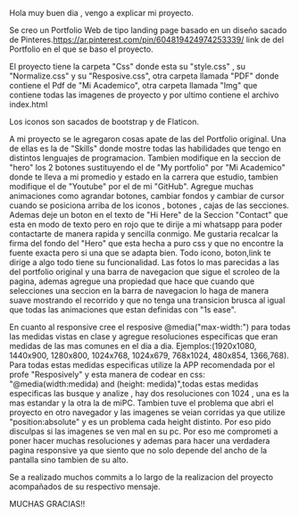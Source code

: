 Hola muy buen dia , vengo a explicar mi proyecto.

Se creo un Portfolio Web de tipo landing page basado en un diseño sacado de Pinteres.https://ar.pinterest.com/pin/604819424974253339/
link de del Portfolio en el que se baso el proyecto.

  El proyecto tiene la carpeta "Css" donde esta su "style.css" , su "Normalize.css" y su "Resposive.css", otra carpeta llamada "PDF"
donde contiene el Pdf de "Mi Academico", otra carpeta llamada "Img" que contiene todas las imagenes de proyecto y por ultimo 
contiene el archivo index.html

  Los iconos son sacados de bootstrap y de Flaticon.

A mi proyecto se le agregaron cosas apate de las del Portfolio original. Una de ellas es la de "Skills" donde mostre todas las habilidades
que tengo en distintos lenguajes de programacion. Tambien modifique en la seccion de "hero" los 2 botones sustituyendo el de "My portfolio"
por "Mi Academico" donde te lleva a mi promedio y estado en la carrera que estudio, tambien modifique el de "Youtube" por el de mi "GitHub". 
Agregue muchas animaciones como agrandar botones, cambiar fondos y cambiar de cursor cuando se posiciona arriba de los iconos , botones ,
cajas de las secciones. Ademas deje un boton en el texto de "Hi Here" de la Seccion "Contact" que esta en modo de texto pero en rojo 
que te dirije a mi whatsapp para poder contactarte de manera rapida y sencilla conmigo. Me gustaria recalcar la firma del fondo del
"Hero" que esta hecha a puro css y que no encontre la fuente exacta pero si una que se adapta bien.
  Todo icono, boton,link te dirige a algo todo tiene su funcionalidad. Las fotos lo mas parecidas a las del portfolio original y una 
barra de navegacion que sigue el scroleo de la pagina, ademas agregue una propiedad que hace que cuando que selecciones una seccion en la
barra de navegacion lo haga de manera suave mostrando el recorrido y que no tenga una transicion brusca al igual que todas las 
animaciones que estan definidas con "1s ease". 

  En cuanto al responsive cree el resposive @media("max-width:") para todas las medidas vistas en clase y agregue resoluciones
especificas que eran medidas de las mas comunes en el dia a dia. Ejemplos:(1920x1080, 1440x900, 1280x800, 1024x768, 1024x679, 
768x1024, 480x854, 1366,768). Para todas estas medidas especificas utilize la APP recomendada por el profe "Resposively" y esta manera de codear en css:
"@media(width:medida) and (height: medida)",todas estas medidas especificas las busque y analize , 
hay dos resoluciones con 1024 , una es la mas estandar y la otra la de miPC. Tambien tuve el problema que abri el proyecto en
otro navegador y las imagenes se veian corridas ya que utilize "position:absolute" y es un problema cada height distinto.
Por eso pido disculpas si las imagenes se ven mal en su pc. Por eso me comprometi a poner hacer muchas resoluciones y ademas
para hacer una verdadera pagina responsive ya que siento que no solo depende del ancho de la pantalla sino tambien de su alto.

Se a realizado muchos commits a lo largo de la realizacion del proyecto acompañados de su respectivo mensaje.

MUCHAS GRACIAS!!
